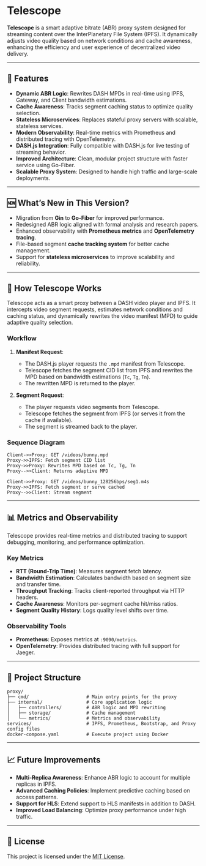 # Telescope

**Telescope** is a smart adaptive bitrate (ABR) proxy system designed for streaming content over the InterPlanetary File System (IPFS). It dynamically adjusts video quality based on network conditions and cache awareness, enhancing the efficiency and user experience of decentralized video delivery.

---

## 🚀 Features

- **Dynamic ABR Logic**: Rewrites DASH MPDs in real-time using IPFS, Gateway, and Client bandwidth estimations.
- **Cache Awareness**: Tracks segment caching status to optimize quality selection.
- **Stateless Microservices**: Replaces stateful proxy servers with scalable, stateless services.
- **Modern Observability**: Real-time metrics with Prometheus and distributed tracing with OpenTelemetry.
- **DASH.js Integration**: Fully compatible with DASH.js for live testing of streaming behavior.
- **Improved Architecture**: Clean, modular project structure with faster service using Go-Fiber.
- **Scalable Proxy System**: Designed to handle high traffic and large-scale deployments.

---

## 🆕 What’s New in This Version?

- Migration from **Gin** to **Go-Fiber** for improved performance.
- Redesigned ABR logic aligned with formal analysis and research papers.
- Enhanced observability with **Prometheus metrics** and **OpenTelemetry tracing**.
- File-based segment **cache tracking system** for better cache management.
- Support for **stateless microservices** to improve scalability and reliability.

---

## 📖 How Telescope Works

Telescope acts as a smart proxy between a DASH video player and IPFS. It intercepts video segment requests, estimates network conditions and caching status, and dynamically rewrites the video manifest (MPD) to guide adaptive quality selection.

### Workflow

1. **Manifest Request**:
   - The DASH.js player requests the `.mpd` manifest from Telescope.
   - Telescope fetches the segment CID list from IPFS and rewrites the MPD based on bandwidth estimations (`Tc`, `Tg`, `Tn`).
   - The rewritten MPD is returned to the player.

2. **Segment Request**:
   - The player requests video segments from Telescope.
   - Telescope fetches the segment from IPFS (or serves it from the cache if available).
   - The segment is streamed back to the player.

### Sequence Diagram

```plaintext
Client->>Proxy: GET /videos/bunny.mpd
Proxy->>IPFS: Fetch segment CID list
Proxy->>Proxy: Rewrites MPD based on Tc, Tg, Tn
Proxy-->>Client: Returns adaptive MPD

Client->>Proxy: GET /videos/bunny_128256bps/seg1.m4s
Proxy->>IPFS: Fetch segment or serve cached
Proxy-->>Client: Stream segment
```

---

## 📊 Metrics and Observability

Telescope provides real-time metrics and distributed tracing to support debugging, monitoring, and performance optimization.

### Key Metrics

- **RTT (Round-Trip Time)**: Measures segment fetch latency.
- **Bandwidth Estimation**: Calculates bandwidth based on segment size and transfer time.
- **Throughput Tracking**: Tracks client-reported throughput via HTTP headers.
- **Cache Awareness**: Monitors per-segment cache hit/miss ratios.
- **Segment Quality History**: Logs quality level shifts over time.

### Observability Tools

- **Prometheus**: Exposes metrics at `:9090/metrics`.
- **OpenTelemetry**: Provides distributed tracing with full support for Jaeger.

---

## 📂 Project Structure

```
proxy/
├── cmd/                     # Main entry points for the proxy
├── internal/                # Core application logic
│   ├── controllers/         # ABR logic and MPD rewriting
│   ├── storage/             # Cache management
│   └── metrics/             # Metrics and observability
services/                    # IPFS, Prometheus, Bootstrap, and Proxy config files
docker-compose.yaml          # Execute project using Docker
```

---

## 📈 Future Improvements

- **Multi-Replica Awareness**: Enhance ABR logic to account for multiple replicas in IPFS.
- **Advanced Caching Policies**: Implement predictive caching based on access patterns.
- **Support for HLS**: Extend support to HLS manifests in addition to DASH.
- **Improved Load Balancing**: Optimize proxy performance under high traffic.

---

## 📜 License

This project is licensed under the [MIT License](LICENSE).
